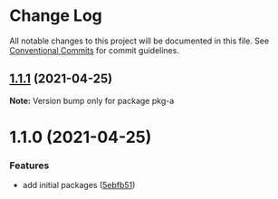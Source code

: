# Change Log

All notable changes to this project will be documented in this file.
See [Conventional Commits](https://conventionalcommits.org) for commit guidelines.

## [1.1.1](https://github.com/midd17/lerna-monorepo/compare/pkg-a@1.1.0...pkg-a@1.1.1) (2021-04-25)

**Note:** Version bump only for package pkg-a





# 1.1.0 (2021-04-25)


### Features

* add initial packages ([5ebfb51](https://github.com/midd17/lerna-monorepo/commit/5ebfb5116d34cc79b1b2d22781f1696a5a4afab6))
